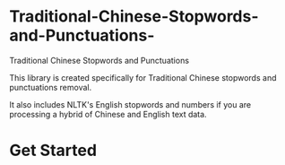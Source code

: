 # Traditional-Chinese-Stopwords-and-Punctuations-
Traditional Chinese Stopwords and Punctuations

This library is created specifically for Traditional Chinese stopwords and punctuations removal.

It also includes NLTK's English stopwords and numbers if you are processing a hybrid of Chinese and English text data.

# Get Started
